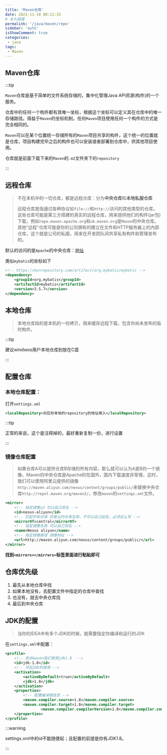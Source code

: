 ```yaml
---
title: 'Maven仓库'
date: 2021-11-18 00:11:15
# 永久链接
permalink: '/java/maven/repo'
sidebar: 'auto'
isShowComment: true
categories:
 - java
tags:
 - Maven
---
```




## Maven仓库

:::tip

`Maven`仓库是基于简单的文件系统存储的，集中化管理Java API资源(构件)的一个服务。

仓库中的任何一个构件都有其唯一坐标，根据这个坐标可以定义其在仓库中的唯一存储路径。得益于`Maven`的坐标机制，任何`Maven`项目使用任何一个构件的方式是完全相同的。

`Maven`可以在某个位置统一存储所有的`Maven`项目共享的构件，这个统一的位置就是仓库，项目构建完毕之后的构件也可以安装或者部署到仓库中，供其他项目使用。

仓库就是前面下载下来的`Maven`的`.m2`文件夹下的`repository`

:::



## 远程仓库

>   不在本机中的一切仓库，都是远程仓库：分为**中央仓库**和**本地私服仓库**
>
>   远程仓库是指通过各种协议如`file://`和`http://`访问的其他类型的仓库。这些仓库可能是第三方搭建的真实的远程仓库，用来提供他们的构件(jar包)下载，例如`repo.maven.apache.org`和`uk.maven.org`是`Maven`的中央仓库。其他“远程”仓库可能是你的公司拥有的建立在文件和HTTP服务器上的内部仓库，这个就是公司的私服，用来在开发团队间共享私有构件和管理发布的。



默认的访问的是`Apache`的中央仓库：[地址](https://mvnrepository.com/)

类似`mybatis`的坐标如下

```xml
<!-- https://mvnrepository.com/artifact/org.mybatis/mybatis -->
<dependency>
    <groupId>org.mybatis</groupId>
    <artifactId>mybatis</artifactId>
    <version>3.5.7</version>
</dependency>
```



## 本地仓库

>   本地仓库指的是本机的一份拷贝，用来缓存远程下载，包含你尚未发布的临时构件。

:::tip

建议windwos用户本地仓库别放在C盘

:::

## 配置仓库

### 本地仓库配置：

打开`settings.xml`

```xml
<localRepository>对应你本地的repository的地址填入</localRepository>
```

:::tip

正常的来说，这个是注释掉的，最好重新复制一份，进行设置

:::



### 镜像仓库配置

>   如果仓库A可以提供仓库B存储的所有内容，那么就可以认为A是B的一个镜像，Maven的中央仓库是Apache的在国外，国内下载速度非常慢，这时，我们可以使用阿里云提供的镜像`http://maven.aliyun.com/nexus/content/groups/public/`来替换中央仓库`http://repol.maven.org/maven2/`，修改`maven`的`settings.xml`文件。

```xml
<mirror>
	<!-- 指定镜像id 可以自己改名 -->
    <id>nexus-aliyun</id>
    <!-- 匹配中央仓库 阿里云的仓库名称，不可以自己起名，必须这么写 -->
    <mirrorOf>central</mirrorOf>
    <!-- 指定镜像名称 可以自己改名 -->
    <name>Nexus aliyun</name>
    <!-- 指定镜像路径 镜像地址 -->
    <url>http://maven.aliyun.com/nexus/content/groups/public/</url>
</mirror>
```

**找到`<mirrors></mirrors>`标签里面进行粘贴即可**



## 仓库优先级

1.   最先从本地仓库中找
2.   如果本地没有，去配置文件中指定的仓库中查找
3.   也没有，就去中央仓库找
4.   最后到中央仓库



## JDK的配置

>   当你的IDEA中有多个JDK的时候，就需要指定你编译和运行的JDK

在`settings.xml`中配置：

```xml
<profile>
	<!-- 告诉maven我们使用jdk1.8  -->
    <id>jdk-1.8</id>
    <!-- 开启JDK的使用 -->
    <activation>
    	<activeByDefault>true</activeByDefault>
        <jdk>1.8</jdk>
    </activation>
    <properties>
    	<!-- 配置编译期信息 -->
        <maven.compiler.source>1.8</maven.compiler.source>
        <maven.compiler.target>1.8</maven.compiler.target>
        		<maven.compiler.compilerVersion>1.8</maven.compiler.compilerVersion>
    </properties>
</profile>
```

:::warning

settings.xml中的id不能随便起；且配置的前提是你有JDK1.8。

:::

